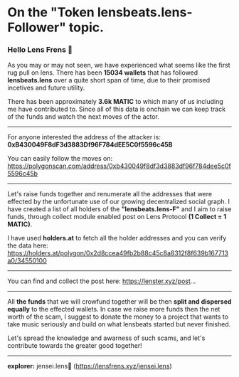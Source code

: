 # On the "Token lensbeats.lens-Follower" topic.

### Hello Lens Frens 🌿
As you may or may not seen, we have experienced what seems like the first rug pull on lens.
There has been **15034 wallets** that has followed **lensbeats.lens** over a quite short span of time, due to their promised incetives and future utility.

There has been approximately **3.6k MATIC** to which many of us including me have contributed to. 
Since all of this data is onchain we can keep track of the funds and watch the next moves of the actor.
___
For anyone interested the address of the attacker is: **0xB430049F8dF3d3883Df96F784dEE5C0f5596c45B**

You can easily follow the moves on: https://polygonscan.com/address/0xb430049f8df3d3883df96f784dee5c0f5596c45b
___
Let's raise funds together and renumerate all the addresses that were effected by the unfortunate use of our growing decentralized social graph. I have created a list of all holders of the **"lensbeats.lens-F"** and I aim to raise funds, through collect module enabled post on Lens Protocol **(1 Collect = 1 MATIC)**. 

I have used **holders.at** to fetch all the holder addresses and you can verify the data here: https://holders.at/polygon/0x2d8ccea49fb2b88c45c8a8312f8f639b167713a0/34550100
___
You can find and collect the post here: https://lenster.xyz/post...
___
All **the funds** that we will crowfund together will be then **split and dispersed equally** to the effected wallets. In case we raise more funds then the net worth of the scam,
I suggest to donate the money to a project that wants to take music seriously and build on what lensbeats started but never finished.

Let's spread the knowledge and awarness of such scams, and let's contribute towards the greater good together!
___
**explorer:** jensei.lens🌿 (https://lensfrens.xyz/jensei.lens)
